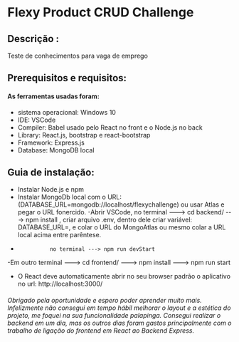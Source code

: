 # Flexy Product CRUD Challenge

## Descrição :


Teste de conhecimentos para vaga de emprego 

## Prerequisitos e requisitos: 
#### As ferramentas usadas foram: 
- sistema operacional: Windows 10
- IDE: VSCode
- Compiler: Babel usado pelo React no front e o Node.js no back
- Library: React.js, bootstrap e react-bootstrap
- Framework: Express.js
- Database: MongoDB local

## Guia de instalação:

- Instalar Node.js e npm
- Instalar MongoDb local com o URL:(DATABASE_URL=mongodb://localhost/flexychallenge) ou usar Atlas e pegar o URL fonercido.
-Abrir VSCode, no terminal ---> cd backend/
                           ---> npm install
, criar arquivo .env, dentro dele criar variável: DATABASE_URL=, e colar o URL do MongoAtlas ou mesmo colar a URL local acima entre parêntese.
-               no terminal ---> npm run devStart


-Em outro terminal ---> cd frontend/
                   ---> npm install
                   ---> npm run start

- O React deve automaticamente abrir no seu browser padrão o aplicativo no url: http://localhost:3000/

###### Obrigado pela oportunidade e espero poder aprender muito mais. Infelizmente não consegui em tempo hábil melhorar o layout e a estética do projeto, me foquei na sua funcionalidade palapinga. Consegui realizar o backend em um dia, mas os outros dias foram gastos principalmente com o trabalho de ligação do frontend em React ao Backend Express. 
